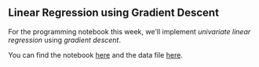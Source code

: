 ## Linear Regression using Gradient Descent

For the programming notebook this week, we'll implement *univariate linear
regression* using *gradient descent*.

You can find the notebook [here](data/linear_regression.ipynb) and the data
file [here](data/linear_data.csv).

